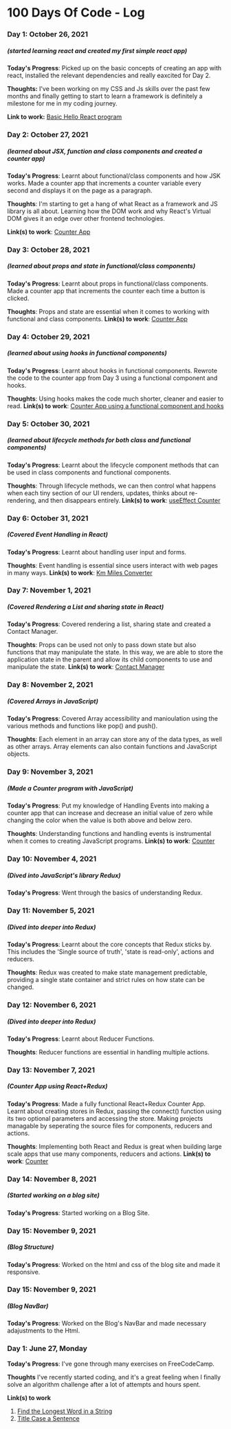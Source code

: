 # 100 Days Of Code - Log

### Day 1: October 26, 2021 
##### (started learning react and created my first simple react app)

**Today's Progress**: Picked up on the basic concepts of creating an app with react, installed the relevant dependencies and really eaxcited for Day 2.

**Thoughts:** I've been working on my CSS and Js skills over the past few months and finally getting to start to learn a framework is definitely a milestone for me in my coding journey.

**Link to work:** [Basic Hello React program](https://stackblitz.com/edit/hello-react-example-euvfaw)

### Day 2: October 27, 2021 
##### (learned about JSX, function and class components and created a counter app)

**Today's Progress**: Learnt about functional/class components and how JSK works.  Made a counter app that increments a counter variable every second and displays it on the page as a paragraph.

**Thoughts**:  I'm starting to get a hang of what React as a framework and JS library is all about. Learning how the DOM work and why React's Virtual DOM gives it an edge over other frontend technologies.

**Link(s) to work**: [Counter App](https://github.com/roy-eugene049/react-jsx-counter-app)

### Day 3: October 28, 2021 
##### (learned about props and state in functional/class components)

**Today's Progress**: Learnt about props in functional/class components. Made a counter app that increments the counter each time a button is clicked. 

**Thoughts**: Props and state are essential when it comes to working with functional and class components.
**Link(s) to work**: [Counter App](https://github.com/roy-eugene049/react-state-counter-example)

### Day 4: October 29, 2021 
##### (learned about using hooks in functional components)

**Today's Progress**: Learnt about hooks in functional components. Rewrote the code to the counter app from Day 3 using a functional component and hooks. 

**Thoughts**: Using hooks makes the code much shorter, cleaner and easier to read.
**Link(s) to work**: [Counter App using a functional component and hooks](https://github.com/roy-eugene049/react-hooks-counter)

### Day 5: October 30, 2021 
##### (learned about lifecycle methods for both class and functional components)

**Today's Progress**: Learnt about the lifecycle component methods that can be used in class components and functional components. 

**Thoughts**: Through lifecycle methods, we can then control what happens when each tiny section of our UI renders, updates, thinks about re-rendering, and then disappears entirely.
**Link(s) to work**: [useEffect Counter](https://stackblitz.com/edit/react-hooks-useeffect-counter-example-vh5as3?file)

### Day 6: October 31, 2021 
##### (Covered Event Handling in React)

**Today's Progress**: Learnt about handling user input and forms. 

**Thoughts**: Event handling is essential since users interact with web pages in many ways.
**Link(s) to work**: [Km Miles Converter](https://github.com/roy-eugene049/react-km-miles-converter)

### Day 7: November 1, 2021 
##### (Covered Rendering a List and sharing state in React)

**Today's Progress**: Covered rendering a list, sharing state and created a Contact Manager. 

**Thoughts**: Props can be used not only to pass down state but also functions that may manipulate the state. In this way, we are able to store the application state in the parent and allow its child components to use and manipulate the state.
**Link(s) to work**: [Contact Manager](https://github.com/roy-eugene049/react-contact-manager-4)

### Day 8: November 2, 2021 
##### (Covered Arrays in JavaScript)

**Today's Progress**: Covered Array accessibility and manioulation using the various methods and functions like pop() and push(). 

**Thoughts**: Each element in an array can store any of the data types, as well as other arrays. Array elements can also contain functions and JavaScript objects.

### Day 9: November 3, 2021 
##### (Made a Counter program with JavaScript)

**Today's Progress**: Put my knowledge of Handling Events into making a counter app that can increase and decrease an initial value of zero while changing the color when the value is both above and below zero. 

**Thoughts**: Understanding functions and handling events is instrumental when it comes to creating JavaScript programs.
**Link(s) to work**: [Counter](https://github.com/roy-eugene049/JavaScript-Counter)

### Day 10: November 4, 2021 
##### (Dived into JavaScript's library Redux)

**Today's Progress**: Went through the basics of understanding Redux.

### Day 11: November 5, 2021 
##### (Dived into deeper into Redux)

**Today's Progress**: Learnt about the core concepts that Redux sticks by. This includes the 'Single source of truth', 'state is read-only', actions and reducers.

**Thoughts**: Redux was created to make state management predictable, providing a single state container and strict rules on how state can be changed.

### Day 12: November 6, 2021 
##### (Dived into deeper into Redux)

**Today's Progress**: Learnt about Reducer Functions.

**Thoughts**: Reducer functions are essential in handling multiple actions.

### Day 13: November 7, 2021 
##### (Counter App using React+Redux)

**Today's Progress**: Made a fully functional React+Redux Counter App. Learnt about creating stores in Redux, passing the connect() function using its two optional parameters and accessing the store. Making projects managable by seperating the source files for components, reducers and actions.

**Thoughts**: Implementing both React and Redux is great when building large scale apps that use many components, reducers and actions.
**Link(s) to work**: [Counter](https://github.com/roy-eugene049/react-redux-counter-example)

### Day 14: November 8, 2021 
##### (Started working on a blog site)

**Today's Progress**: 
Started working on a Blog Site.

### Day 15: November 9, 2021 
##### (Blog Structure)

**Today's Progress**: Worked on the html and css of the blog site and made it responsive.

### Day 15: November 9, 2021 
##### (Blog NavBar)

**Today's Progress**: Worked on the Blog's NavBar and made necessary adajustments to the Html.


### Day 1: June 27, Monday

**Today's Progress**: I've gone through many exercises on FreeCodeCamp.

**Thoughts** I've recently started coding, and it's a great feeling when I finally solve an algorithm challenge after a lot of attempts and hours spent.

**Link(s) to work**
1. [Find the Longest Word in a String](https://www.freecodecamp.com/challenges/find-the-longest-word-in-a-string)
2. [Title Case a Sentence](https://www.freecodecamp.com/challenges/title-case-a-sentence)
